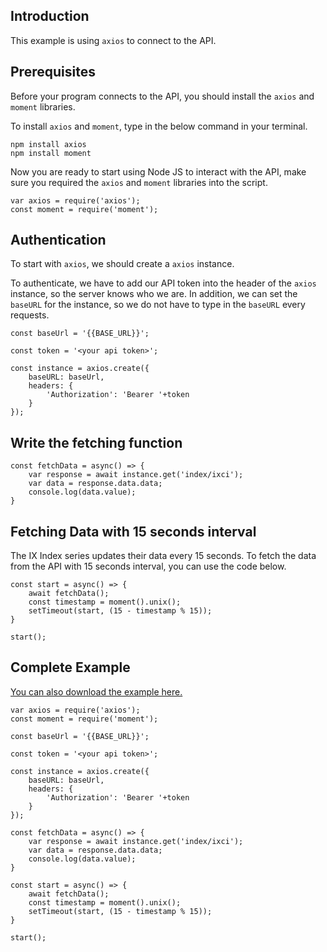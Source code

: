 ## Introduction
This example is using `axios` to connect to the API.

## Prerequisites

Before your program connects to the API, you should install the `axios` and `moment` libraries.

To install `axios` and `moment`, type in the below command in your terminal.

```
npm install axios
npm install moment
```

Now you are ready to start using Node JS to interact with the API, make sure you required the `axios` and `moment` libraries into the script.

```
var axios = require('axios');
const moment = require('moment');
```

## Authentication
To start with `axios`, we should create a `axios` instance.

To authenticate, we have to add our API token into the header of the `axios` instance, so the server knows who we are. 
In addition, we can set the `baseURL` for the instance, so we do not have to type in the `baseURL` every requests.

```
const baseUrl = '{{BASE_URL}}';

const token = '<your api token>';

const instance = axios.create({
	baseURL: baseUrl,
	headers: { 
		'Authorization': 'Bearer '+token
	}
});
```

## Write the fetching function
```
const fetchData = async() => {
	var response = await instance.get('index/ixci');
	var data = response.data.data;
	console.log(data.value);
}
```

## Fetching Data with 15 seconds interval
The IX Index series updates their data every 15 seconds. To fetch the data from the API with 15 seconds interval, you can use the code below.
```
const start = async() => {
	await fetchData();
	const timestamp = moment().unix();
	setTimeout(start, (15 - timestamp % 15));
}

start();
```

## Complete Example

[You can also download the example here.](https://github.com/ix-index/node-example)


```
var axios = require('axios');
const moment = require('moment');

const baseUrl = '{{BASE_URL}}';

const token = '<your api token>';

const instance = axios.create({
	baseURL: baseUrl,
	headers: { 
		'Authorization': 'Bearer '+token
	}
});

const fetchData = async() => {
	var response = await instance.get('index/ixci');
	var data = response.data.data;
	console.log(data.value);
}

const start = async() => {
	await fetchData();
	const timestamp = moment().unix();
	setTimeout(start, (15 - timestamp % 15));
}

start();
```